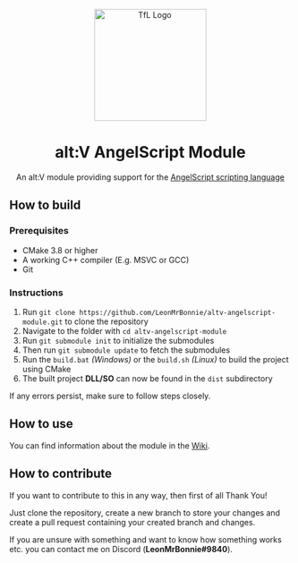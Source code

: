 <p align="center">
    <img width="200" src="https://www.angelcode.com/angelscript/sdk/docs/manual/aslogo.png" alt="TfL Logo">
    <h1 align="center">alt:V AngelScript Module</h1>
    <p align="center">An alt:V module providing support for the <a href="https://www.angelcode.com/angelscript/sdk/docs/manual/index.html">AngelScript scripting language</a></p>
</p>

## How to build

### Prerequisites

- CMake 3.8 or higher
- A working C++ compiler (E.g. MSVC or GCC)
- Git

### Instructions

1. Run `git clone https://github.com/LeonMrBonnie/altv-angelscript-module.git` to clone the repository
2. Navigate to the folder with `cd altv-angelscript-module`
3. Run `git submodule init` to initialize the submodules
4. Then run `git submodule update` to fetch the submodules
5. Run the `build.bat` *(Windows)* or the `build.sh` *(Linux)* to build the project using CMake
6. The built project **DLL/SO** can now be found in the `dist` subdirectory

If any errors persist, make sure to follow steps closely.

## How to use

You can find information about the module in the [Wiki](https://github.com/LeonMrBonnie/altv-angelscript-module/wiki).

## How to contribute

If you want to contribute to this in any way, then first of all Thank You!

Just clone the repository, create a new branch to store your changes and create a pull request containing your created branch and changes.

If you are unsure with something and want to know how something works etc. you can contact me on Discord (**LeonMrBonnie#9840**).
